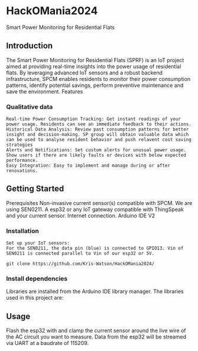 # HackOMania2024

Smart Power Monitoring for Residential Flats

## Introduction

The Smart Power Monitoring for Residential Flats (SPRF) is an IoT project aimed at providing real-time insights into the power usage of residential flats. By leveraging advanced IoT sensors and a robust backend infrastructure, SPCM enables residents to monitor their power consumption patterns, identify potential savings, perform preventive maintenance and save the environment.
Features

### Qualitative data
    Real-time Power Consumption Tracking: Get instant readings of your power usage. Residents can see an immediate feedback to their actions.
    Historical Data Analysis: Review past consumption patterns for better insight and decision-making. SP group will obtain valuable data which can be used to analyse resident behavior and push relavent cost saving strategies 
    Alerts and Notifications: Set custom alerts for unusual power usage. Show users if there are likely faults or devices with below expected performance.
    Easy Integration: Easy to implement and manage during or after renovations.

## Getting Started
Prerequisites
    Non-invasive current sensor(s) compatible with SPCM. We are using SEN0211.
    A esp32 or any IoT gateway compatible with ThingSpeak and your current sensor.
    Internet connection.
    Arduino IDE V2

### Installation
    Set up your IoT sensors:
    For the SEN0211, the data pin (blue) is connected to GPIO13. Vin of SEN0211 is connected parallel to Vin of our esp32 or 5V.
    
    git clone https://github.com/Kris-Watson/HackOMania2024/
    

### Install dependencies
Libraries are installed from the Arduino IDE library manager. The libraries used in this project are:
        

## Usage
Flash the esp32 with <INSERT FILE NAME> and clamp the current sensor around the live wire of the AC circuit you want to measure. Data from the esp32 will be streamed via UART at a baudrate of 115209.
